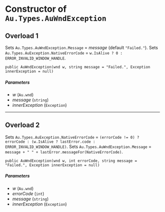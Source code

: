 # Constructor of `Au.Types.AuWndException`

## Overload 1

Sets `Au.Types.AuWndException.Message` = *message* (default `"Failed."`). Sets `Au.Types.AuException.NativeErrorCode` = `w.IsAlive ? 0 : ERROR_INVALID_WINDOW_HANDLE`.

```
public AuWndException(wnd w, string message = "Failed.", Exception innerException = null)
```

##### Parameters

- *w*  (`Au.wnd`)
- *message*  (`string`)
- *innerException*  (`Exception`)

* * *

## Overload 2

Sets `Au.Types.AuException.NativeErrorCode` = `(errorCode != 0) ? errorCode : (w.IsAlive ? lastError.code : ERROR_INVALID_WINDOW_HANDLE)`. Sets `Au.Types.AuWndException.Message` = `message + " " + lastError.messageFor(NativeErrorCode)`.

```
public AuWndException(wnd w, int errorCode, string message = "Failed.", Exception innerException = null)
```

##### Parameters

- *w*  (`Au.wnd`)
- *errorCode*  (`int`)
- *message*  (`string`)
- *innerException*  (`Exception`)